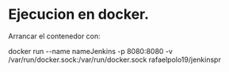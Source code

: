 # Ejecucion en docker.
  
  Arrancar el contenedor con: 
  
  docker run --name nameJenkins -p 8080:8080 -v /var/run/docker.sock:/var/run/docker.sock rafaelpolo19/jenkinspr
